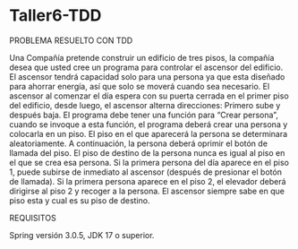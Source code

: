 # Taller6-TDD

PROBLEMA RESUELTO CON TDD

Una Compañía pretende construir un edificio de tres pisos, la compañía desea que usted cree un programa para controlar el ascensor del edificio.
El ascensor tendrá capacidad solo para una persona ya que esta diseñado para ahorrar energía, así que solo se moverá cuando sea necesario. El ascensor al comenzar el día espera con su puerta cerrada en el primer piso del edificio, desde luego, el ascensor alterna direcciones: Primero sube y después baja.
El programa debe tener una función para “Crear persona”, cuando se invoque a esta función, el programa deberá crear una persona y colocarla en un piso. El piso en el que aparecerá la persona se determinara aleatoriamente. A continuación, la persona deberá oprimir el botón de llamada del piso. El piso de destino de la persona nunca es igual al piso en el que se crea esa persona.
Si la primera persona del día aparece en el piso 1, puede subirse de inmediato al ascensor (después de presionar el botón de llamada). Si la primera persona aparece en el piso 2, el elevador deberá dirigirse al piso 2 y recoger a la persona. El ascensor siempre sabe en que piso esta y cual es su piso de destino.

REQUISITOS

Spring versión 3.0.5,
JDK 17 o superior.


